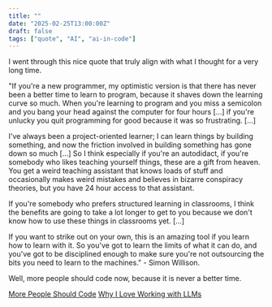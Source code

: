```yaml
---
title: ""
date: "2025-02-25T13:00:00Z"
draft: false
tags: ["quote", "AI", "ai-in-code"]
---
```

I went through this nice quote that truly align with what I thought for a very long time. 

"If you're a new programmer, my optimistic version is that there has never been a better time to learn to program, because it shaves down the learning curve so much. When you're learning to program and you miss a semicolon and you bang your head against the computer for four hours [...] if you're unlucky you quit programming for good because it was so frustrating. [...]

I've always been a project-oriented learner; I can learn things by building something, and now the friction involved in building something has gone down so much [...] So I think especially if you're an autodidact, if you're somebody who likes teaching yourself things, these are a gift from heaven. You get a weird teaching assistant that knows loads of stuff and occasionally makes weird mistakes and believes in bizarre conspiracy theories, but you have 24 hour access to that assistant.

If you're somebody who prefers structured learning in classrooms, I think the benefits are going to take a lot longer to get to you because we don't know how to use these things in classrooms yet. [...]

If you want to strike out on your own, this is an amazing tool if you learn how to learn with it. So you've got to learn the limits of what it can do, and you've got to be disciplined enough to make sure you're not outsourcing the bits you need to learn to the machines." - Simon Willison. 

Well, more people should code now, because it is never a better time. 

[More People Should Code](/til/08_morepeopleshouldcode/)
[Why I Love Working with LLMs](/til/07-whyIloveLLM/)
